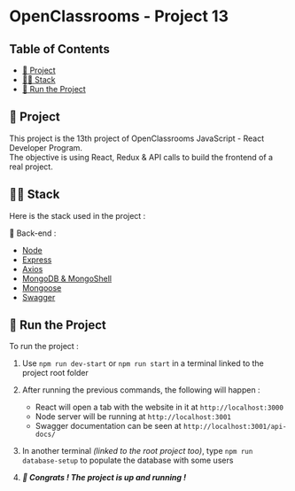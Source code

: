 # OpenClassrooms - Project 13

## Table of Contents

- [📖 Project](#-project)
- [🧑‍💻 Stack](#-stack)
- [🚀 Run the Project](#-run-the-project)

## 📖 Project

This project is the 13th project of OpenClassrooms JavaScript - React Developer Program.\
The objective is using React, Redux & API calls to build the frontend of a real project.

## 🧑‍💻 Stack

Here is the stack used in the project :

🌄 Back-end :

- [Node](https://nodejs.org/en)
- [Express](https://expressjs.com/)
- [Axios](https://axios-http.com/docs/intro)
- [MongoDB & MongoShell](https://www.mongodb.com/try/download/community)
- [Mongoose](https://mongoosejs.com/)
- [Swagger](https://swagger.io/)

## 🚀 Run the Project

To run the project :

1. Use `npm run dev-start` or `npm run start` in a terminal linked to the project root folder
2. After running the previous commands, the following will happen :

   - React will open a tab with the website in it at `http://localhost:3000`
   - Node server will be running at `http://localhost:3001`
   - Swagger documentation can be seen at `http://localhost:3001/api-docs/`

3. In another terminal _(linked to the root project too)_, type `npm run database-setup` to populate the database with some users
4. **_🎉 Congrats ! The project is up and running !_**
